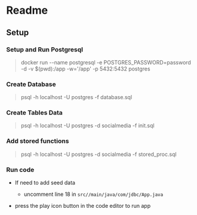 # Readme

## Setup

### Setup and Run Postgresql

> docker run --name postgresql -e POSTGRES_PASSWORD=password -d -v $(pwd):/app -w='/app' -p 5432:5432 postgres

### Create Database

> psql -h localhost -U postgres -f database.sql

### Create Tables Data

> psql -h localhost -U postgres -d socialmedia -f init.sql

### Add stored functions

> psql -h localhost -U postgres -d socialmedia -f stored_proc.sql

### Run code

- If need to add seed data

  - uncomment line 18 in `src//main/java/com/jdbc/App.java`

- press the play icon button in the code editor to run app

